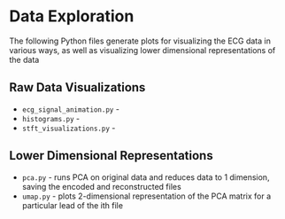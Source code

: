 # Data Exploration

The following Python files generate plots for visualizing the ECG data in various ways, as well as visualizing lower 
dimensional representations of the data

## Raw Data Visualizations 

- `ecg_signal_animation.py`  - 
- `histograms.py` - 
- `stft_visualizations.py` - 

## Lower Dimensional Representations
- `pca.py` - runs PCA on original data and reduces data to 1 dimension, saving the encoded and reconstructed files 
- `umap.py` - plots 2-dimensional representation of the PCA matrix for a particular lead of the ith file


